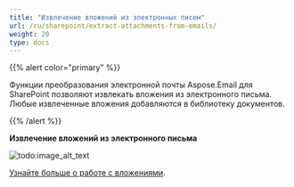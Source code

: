 ```yaml
---
title: "Извлечение вложений из электронных писем"
url: /ru/sharepoint/extract-attachments-from-emails/
weight: 20
type: docs
---
```



{{% alert color="primary" %}}

Функции преобразования электронной почты Aspose.Email для SharePoint позволяют извлекать вложения из электронного письма. Любые извлеченные вложения добавляются в библиотеку документов.

{{% /alert %}}

**Извлечение вложений из электронного письма**

![todo:image_alt_text](extract-attachments-from-emails_1.png)


[Узнайте больше о работе с вложениями](/email/sharepoint/extract-attachments-from-email/).
